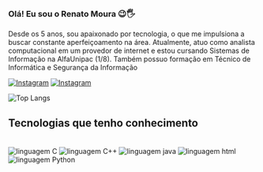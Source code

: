 
### Olá! Eu sou o Renato Moura 😉🖐️

  Desde os 5 anos, sou apaixonado por tecnologia, o que me impulsiona a buscar constante aperfeiçoamento na área. Atualmente, atuo como analista computacional em um provedor de internet e estou cursando Sistemas de Informação na AlfaUnipac (1/8). Também possuo formação em Técnico de Informática e Segurança da Informação


[![Instagram](https://img.shields.io/badge/Instagram-E4405F?style=for-the-badge&logo=instagram&logoColor=white)](https://www.instagram.com/rj_mouraa/)
[![Instagram](https://img.shields.io/badge/LinkedIn-0077B5?style=for-the-badge&logo=linkedin&logoColor=white)](https://www.linkedin.com/in/renato-moura-82b247272/)


![Top Langs](https://github-readme-stats.vercel.app/api/top-langs/?username=natojunio&hide_progress=true)

## Tecnologias que tenho conhecimento

<div style="display: inline_block"><br/>
  <img align="center" alt="linguagem C" src= "https://img.shields.io/badge/C-00599C?style=for-the-badge&logo=c&logoColor=white" />
  <img align="center" alt="linguagem C++" src= "https://img.shields.io/badge/C%2B%2B-00599C?style=for-the-badge&logo=c%2B%2B&logoColor=white" />
  <img align="center" alt="linguagem java" src= "https://img.shields.io/badge/Java-ED8B00?style=for-the-badge&logo=openjdk&logoColor=white" />
  <img align="center" alt="linguagem html" src= "https://img.shields.io/badge/HTML-239120?style=for-the-badge&logo=html5&logoColor=white" />
  <img align="center" alt="linguagem Python" src= "https://img.shields.io/badge/Python-3776AB?style=for-the-badge&logo=python&logoColor=white" />
  </div><br/>




